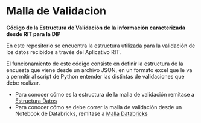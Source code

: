 # Malla de Validacion
**Código de la Estructura de Validación de la información caracterizada desde RIT para la DIP**

En este repositorio se encuentra la estructura utilizada para la validación de los datos recibidos a través del Aplicativo RIT.

El funcionamiento de este código consiste en definir la estructura de la encuesta que viene desde un archivo JSON, en un formato excel que le va a permitir al script de Python entender las distintas de validaciones que debe realizar.

- Para conocer cómo es la estructura de la malla de validación remitase a [Estructura Datos](schema/Esquema_Archivos_Malla_Validación.md)
- Para conocer cómo se debe correr la malla de validación desde un Notebook de Databricks, remitase a [Malla Databricks](schema/Ejecucion_Malla_Databricks.md)
